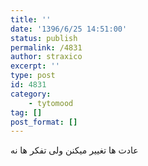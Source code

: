 ```yaml
---
title: ''
date: '1396/6/25 14:51:00'
status: publish
permalink: /4831
author: straxico
excerpt: ''
type: post
id: 4831
category:
    - tytomood
tag: []
post_format: []
---
```

عادت ها تغییر میکنن ولی تفکر ها نه